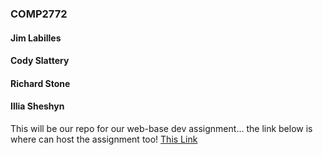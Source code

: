 ### COMP2772

#### Jim Labilles
#### Cody Slattery
#### Richard Stone
#### Illia Sheshyn 


This will be our repo for our web-base dev assignment... the link below is where can host the assignment too!
[This Link](#)
